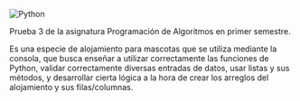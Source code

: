![Python](https://img.shields.io/badge/python-3670A0?style=for-the-badge&logo=python&logoColor=ffdd54)

Prueba 3 de la asignatura Programación de Algoritmos en primer semestre. 

Es una especie de alojamiento para mascotas que se utiliza mediante la consola, que busca enseñar a utilizar correctamente las funciones de Python, validar correctamente diversas entradas de datos, usar listas y sus métodos, y desarrollar cierta lógica a la hora de crear los arreglos del alojamiento y sus filas/columnas.
